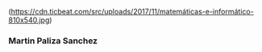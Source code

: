 (https://cdn.ticbeat.com/src/uploads/2017/11/matemáticas-e-informático-810x540.jpg)
### Martin Paliza Sanchez

